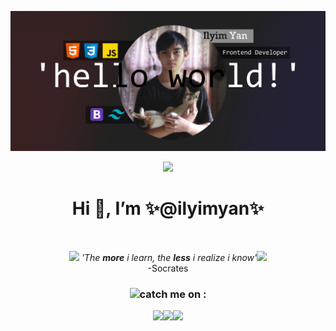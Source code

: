 ![](./img/jumbotron.jpg)
<p align="center">
<img src="https://github.com/ilyimyan/ilyimyan/blob/main/gif/menhera-chan-chibi.gif" width="150">
</p>
<h1 align="center">Hi 👋, I’m ✨@ilyimyan✨</h1><br>
<p align="center">
<img src="https://github.com/ilyimyan/ilyimyan/blob/main/gif/sparkles-pink.gif" width="30"> <i>'The <b>more</b> i learn, the <b>less</b> i realize i know'</i><img src="https://github.com/ilyimyan/ilyimyan/blob/main/gif/sparkles-pink.gif" width="30"><br>
-Socrates<br>
 <h3 align="center"><img src="https://github.com/ilyimyan/ilyimyan/blob/main/gif/cat_butt.gif">catch me on :</h3>

 <p align="center">
 <a href="https://web.facebook.com/profile.php?id=100028377257427" target="blank"><img src="https://github.com/ilyimyan/ilyimyan/blob/img/img/facebook%20new.png"></a><a href="https://www.instagram.com/saroyan_yan/"><img src="https://github.com/ilyimyan/ilyimyan/blob/img/img/instagram%20new.png"></a><a href="https://twitter.com/ilyimyan_yan"><img src="https://github.com/ilyimyan/ilyimyan/blob/img/img/twitter%20new.png"></a>
 </p>



